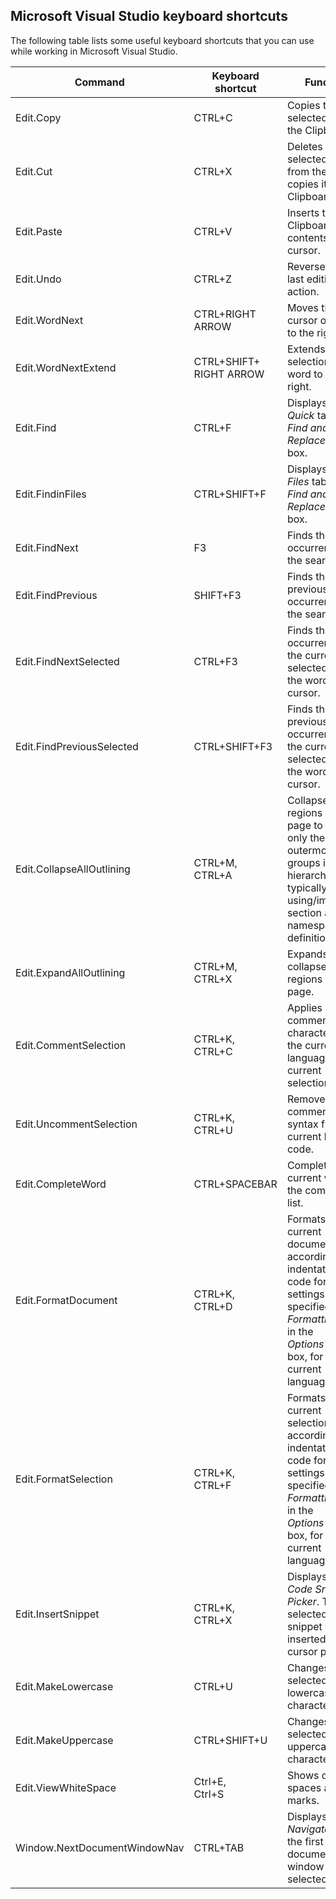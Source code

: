 ## Microsoft Visual Studio keyboard shortcuts

The following table lists some useful keyboard shortcuts that you can use while working in Microsoft Visual Studio.

| Command                      | Keyboard shortcut          | Function                                                                                                                                                                                                                                        |
|------------------------------|----------------------------|-------------------------------------------------------------------------------------------------------------------------------------------------------------------------------------------------------------------------------------------------|
| Edit.Copy                    | CTRL+C                     | Copies the selected item to the Clipboard.                                                                                                                                                                                                      |
| Edit.Cut                     | CTRL+X                     | Deletes the selected item from the file and copies it to the Clipboard.                                                                                                                                                                         |
| Edit.Paste                   | CTRL+V                     | Inserts the Clipboard contents at the cursor.                                                                                                                                                                                                   |
| Edit.Undo                    | CTRL+Z                     | Reverses the last editing action.                                                                                                                                                                                                               |
| Edit.WordNext                | CTRL+RIGHT ARROW           | Moves the cursor one word to the right.                                                                                                                                                                                                         |
| Edit.WordNextExtend          | CTRL+SHIFT+<br>RIGHT ARROW | Extends the selection one word to the right.                                                                                                                                                                                                    |
| Edit.Find                    | CTRL+F                     | Displays the *Quick* tab of the *Find and Replace* dialog box.                                                                                                                    |
| Edit.FindinFiles             | CTRL+SHIFT+F               | Displays the *In Files* tab of the *Find and Replace* dialog box.                                                                                                                 |
| Edit.FindNext                | F3                         | Finds the next occurrence of the search text.                                                                                                                                                                                                   |
| Edit.FindPrevious            | SHIFT+F3                   | Finds the previous occurrence of the search text.                                                                                                                                                                                               |
| Edit.FindNextSelected        | CTRL+F3                    | Finds the next occurrence of the currently selected text, or the word at the cursor.                                                                                                                                                            |
| Edit.FindPreviousSelected    | CTRL+SHIFT+F3              | Finds the previous occurrence of the currently selected text, or the word at the cursor.                                                                                                                                                        |
| Edit.CollapseAllOutlining    | CTRL+M,<br>CTRL+A          | Collapses all regions on the page to show only the outermost groups in the hierarchy; typically the using/imports section and the namespace definition.                                                                                         |
| Edit.ExpandAllOutlining      | CTRL+M,<br>CTRL+X          | Expands all collapsed regions on the page.                                                                                                                                                                                                      |
| Edit.CommentSelection        | CTRL+K,<br>CTRL+C          | Applies comment characters for the current language to the current selection.                                                                                                                                                                   |
| Edit.UncommentSelection      | CTRL+K,<br>CTRL+U          | Removes the comment syntax from the current line of code.                                                                                                                                                                                       |
| Edit.CompleteWord            | CTRL+SPACEBAR              | Completes the current word in the completion list.                                                                                                                                                                                              |
| Edit.FormatDocument          | CTRL+K,<br>CTRL+D          | Formats the current document according to the indentation and code formatting settings specified on the *Formatting* pane in the *Options* dialog box, for the current language.  |
| Edit.FormatSelection         | CTRL+K,<br>CTRL+F          | Formats the current selection according to the indentation and code formatting settings specified on the *Formatting* pane in the *Options* dialog box, for the current language. |
| Edit.InsertSnippet           | CTRL+K,<br>CTRL+X          | Displays the *Code Snippet Picker*. The selected code snippet will be inserted at the cursor position.                                                                                                           |
| Edit.MakeLowercase           | CTRL+U                     | Changes the selected text to lowercase characters.                                                                                                                                                                                              |
| Edit.MakeUppercase           | CTRL+SHIFT+U               | Changes the selected text to uppercase characters.                                                                                                                                                                                              |
| Edit.ViewWhiteSpace          | Ctrl+E,<br>Ctrl+S          | Shows or hides spaces and tab marks.                                                                                                                                                                                                            |
| Window.NextDocumentWindowNav | CTRL+TAB                   | Displays the *IDE Navigator*, with the first document window selected.                                                                                                                                           |
